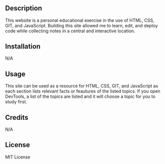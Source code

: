 # <PreWork Study Guide>

## Description
This website is a personal educational exercise in the use of HTML, CSS, GIT, and JavaScript. Building this site allowed me to learn, edit, and deploy code while collecting notes in a central and interactive location. 

## Installation

N/A

## Usage

This site can be used as a resource for HTML, CSS, GIT, and JavaScript as each section lists relevant facts or feautures of the listed topics. If you open DevTools, a list of the topics are listed and it will choose a topic for you to study first. 

## Credits

N/A

## License

MIT License
